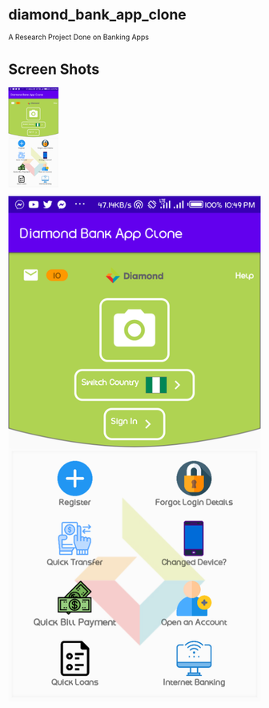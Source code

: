 # diamond_bank_app_clone
A Research Project Done on Banking Apps

# Screen Shots
<img src="images/screenshot.png" width="100" />

![](images/screenshot.png)
